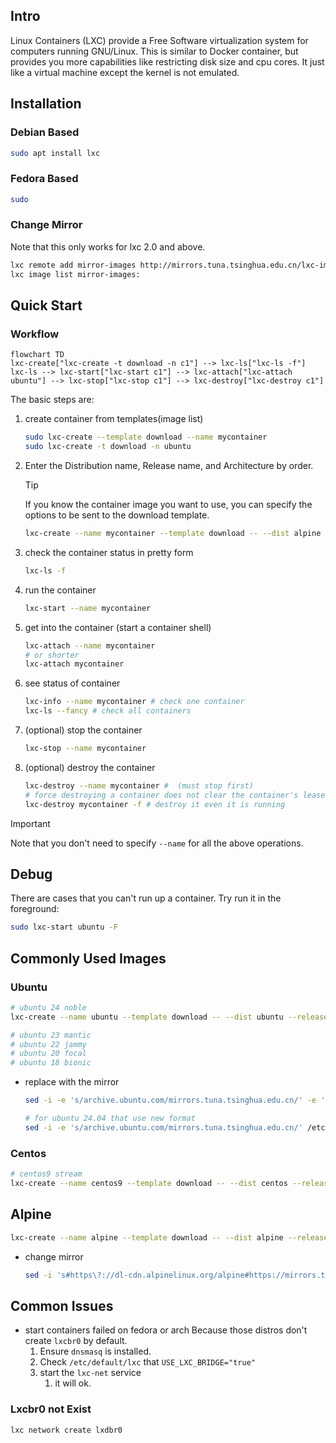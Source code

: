 ## Intro
Linux Containers (LXC) provide a Free Software virtualization system for computers running GNU/Linux. This is similar to Docker container, but provides you more capabilities like restricting disk size and cpu cores. It just like a virtual machine except the kernel is not emulated.

## Installation
### Debian Based
```bash
sudo apt install lxc
```
### Fedora Based
```bash
sudo 
```

### Change Mirror

Note that this only works for lxc 2.0 and above.

```bash
lxc remote add mirror-images http://mirrors.tuna.tsinghua.edu.cn/lxc-images/ --protocol=simplestreams --public
lxc image list mirror-images:
```

## Quick Start
### Workflow
```mermaid
flowchart TD
lxc-create["lxc-create -t download -n c1"] --> lxc-ls["lxc-ls -f"]
lxc-ls --> lxc-start["lxc-start c1"] --> lxc-attach["lxc-attach ubuntu"] --> lxc-stop["lxc-stop c1"] --> lxc-destroy["lxc-destroy c1"]

```

The basic steps are:
1. create container from templates(image list) 
   ```bash
   sudo lxc-create --template download --name mycontainer 
   sudo lxc-create -t download -n ubuntu 
   ```

2. Enter the Distribution name, Release name, and Architecture by order.

   > [!tip]
   >
   > If you know the container image you want to use, you can specify the options to be sent to the download template.
   > ```bash
   > lxc-create --name mycontainer --template download -- --dist alpine --release 3.19 --arch amd64
   > ```

3. check the container status in pretty form
   ```bash
   lxc-ls -f
   ```
   
4. run the container
   ```bash
   lxc-start --name mycontainer
   ```

5. get into the container (start a container shell)
   ```bash
   lxc-attach --name mycontainer
   # or shorter
   lxc-attach mycontainer
   ```

6. see status of container
   ```bash
   lxc-info --name mycontainer # check one container
   lxc-ls --fancy # check all containers
   ```

7. (optional) stop the container 

   ```bash
   lxc-stop --name mycontainer
   ```

8. (optional) destroy the container
   ```bash
   lxc-destroy --name mycontainer #  (must stop first)
   # force destroying a container does not clear the container's lease. Be kind. Always stop a container before destroying it.
   lxc-destroy mycontainer -f # destroy it even it is running
   ```

> [!IMPORTANT]
>
> Note that you don't need to specify `--name` for all the above operations.

## Debug
There are cases that you can't run up a container. Try run it in the foreground:
```bash
sudo lxc-start ubuntu -F
```

## Commonly Used Images
### Ubuntu

```bash
# ubuntu 24 noble
lxc-create --name ubuntu --template download -- --dist ubuntu --release noble --arch amd64

# ubuntu 23 mantic
# ubuntu 22 jammy
# ubuntu 20 focal
# ubuntu 18 bionic
```

* replace with the mirror
  ```bash
  sed -i -e 's/archive.ubuntu.com/mirrors.tuna.tsinghua.edu.cn/' -e '/security/ s/^#*/#/' /etc/apt/sources.list
  
  # for ubuntu 24.04 that use new format
  sed -i -e 's/archive.ubuntu.com/mirrors.tuna.tsinghua.edu.cn/' /etc/apt/sources.d/ubuntu.sources
  ```

### Centos

```bash
# centos9 stream
lxc-create --name centos9 --template download -- --dist centos --release 9-Stream --arch amd64
```

## Alpine

```bash
lxc-create --name alpine --template download -- --dist alpine --release 3.20 --arch amd64
```

* change mirror
  ```bash
  sed -i 's#https\?://dl-cdn.alpinelinux.org/alpine#https://mirrors.tuna.tsinghua.edu.cn/alpine#g' /etc/apk/repositories
  ```

## Common Issues
* start containers failed on fedora or arch
  Because those distros don't create `lxcbr0` by default.
  1. Ensure `dnsmasq` is installed.
  2. Check `/etc/default/lxc` that  `USE_LXC_BRIDGE="true"`
  3. start the `lxc-net` service
     1. it will ok.

### Lxcbr0 not Exist
```bash
lxc network create lxdbr0
```

